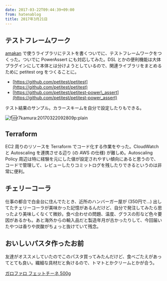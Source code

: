 ```yaml
---
date: 2017-03-22T09:44:39+09:00
from: hatenablog
title: 2017年3月21日
---
```

## テストフレームワーク

[amakan](https://amakan.net/) で使うライブラリにテストを書くついでに、テストフレームワークをつくった。ついでに PowerAssert にも対応してみた。DSL とかの便利機能は大体プラグインにして本体とは分けようとしているので、関連ライブラリをまとめるために petitest org をつくることに。

- [https://github.com/petitest/petitest](https://github.com/petitest/petitest)
- [https://github.com/petitest/petitest-power\_assert](https://github.com/petitest/petitest-power_assert)

テスト結果のサンプル。カラースキームを自分で設定したりもできる。

![f:id:r7kamura:20170322092809p:plain](https://cdn-ak.f.st-hatena.com/images/fotolife/r/r7kamura/20170322/20170322092809.png "f:id:r7kamura:20170322092809p:plain")

## Terraform

EC2 周りのリソースを Terraform でコード化する作業をやった。CloudWatch と Autoscaling を連携させる辺り (の AWS の仕様) が難しめ。Autoscaling Policy 周辺は特に経験を元にした値が設定されやすい傾向にあると思うので、コードで管理して、レビューしたりコミットログを残したりできるというのは非常に便利。

## チェリーコーラ

仕事の都合で白金台に住んでたとき、近所のハンバーガー屋が (350円で…) 出してたチェリーコーラが美味かった記憶があるんだけど、自分で発注してみたら思ったより美味しくなくて微妙。食べ合わせの問題、温度、グラスの形など色々要因があるかも。あと海外からの輸入品だと製造年月が古かったりして、今回届いたやつは香りや炭酸がちょっと抜けていて残念。

## おいしいパスタ作ったお前

友達がオススメしていたのでこのパスタ買ってみたんだけど、食べごたえがあってとても良い。繊細な具材だと負けるので、トマトとかクリームとかが合う。

[ガロファロ フェットチーネ 500g](http://www.amazon.co.jp/exec/obidos/ASIN/B005A1T6UO/r7kamura07-22/)